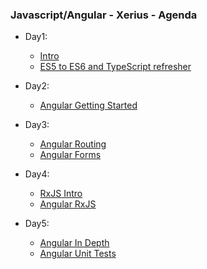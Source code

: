 ### Javascript/Angular - Xerius - Agenda

* Day1:
    - [Intro](./intro.md)
    - [ES5 to ES6 and TypeScript refresher](./js-refresher.md)

* Day2:
    - [Angular Getting Started](./angular-getting-started.md)

* Day3:
    - [Angular Routing](./angular-routing.md)
    - [Angular Forms](./angular-forms.md)

* Day4:
    - [RxJS Intro](./js-rxjs.md)
    - [Angular RxJS](./angular-rxjs.md)

* Day5:
    - [Angular In Depth](./angular-indepth.md)
    - [Angular Unit Tests](./angular-unittest.md)
